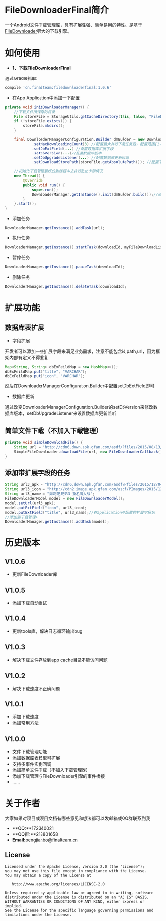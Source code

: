 # FileDownloaderFinal简介
一个Android文件下载管理库，具有扩展性强、简单易用的特性。是基于[FileDownloader](https://github.com/lingochamp/FileDownloader "FileDownloader")强大的下载引擎。

# 如何使用
* **1、下载FileDownloaderFinal**

通过Gradle抓取:
```gradle
compile 'cn.finalteam:filedownloaderfinal:1.0.6'
```
* 在App Application中添加一下配置
```java
private void initDownloaderManager() {
    //下载文件所保存的目录
    File storeFile = StorageUtils.getCacheDirectory(this, false, "FileDownloader");
    if (!storeFile.exists()) {
        storeFile.mkdirs();
    }

    final DownloaderManagerConfiguration.Builder dmBulder = new DownloaderManagerConfiguration.Builder(this)
            .setMaxDownloadingCount(3) //配置最大并行下载任务数，配置范围[1-100]
            .setDbExtField(...) //配置数据库扩展字段
            .setDbVersion(...)//配置数据库版本
            .setDbUpgradeListener(...) //配置数据库更新回调
            .setDownloadStorePath(storeFile.getAbsolutePath()); //配置下载文件存储目录

    //初始化下载管理最好放到线程中去执行防止卡顿情况
    new Thread() {
        @Override
        public void run() {
            super.run();
            DownloaderManager.getInstance().init(dmBulder.build());//必要语句
        }
    }.start();
}
```

* 添加任务
```java
DownloaderManager.getInstance().addTask(url);
```
* 执行任务
```java
DownloaderManager.getInstance().startTask(downloadId, myFileDownloadListener);
```
* 暂停任务
```java
DownloaderManager.getInstance().pauseTask(downloadId);
```
* 删除任务
```java
DownloaderManager.getInstance().deleteTask(downloadId);
```
# 扩展功能
## 数据库表扩展
* 字段扩展

开发者可以添加一些扩展字段来满足业务需求，注意不能包含id,path,url，因为框架内部有定义不得重复
```java
Map<String, String> dbExFeildMap = new HashMap<>();
dbExFeildMap.put("title", "VARCHAR");
dbExFeildMap.put("icon", "VARCHAR");
```
然后在DownloaderManagerConfiguration.Builder中配置setDbExtField即可

* 数据库更新

通过改变DownloaderManagerConfiguration.Builder的setDbVersion来修改数据库版本，setDbUpgradeListener来设置数据库更新监听

## 简单文件下载（不加入下载管理）
```java
private void simpleDownloadFile() {
    String url = "http://cdn6.down.apk.gfan.com/asdf/Pfiles/2015/08/13/1055068_1960ffcc-f122-49e1-b13f-a5b35049e7f5.apk";
    SimpleFileDownloader.downloadFile(url, new FileDownloaderCallback());
}
```

## 添加带扩展字段的任务
```java
String url3_apk = "http://cdn6.down.apk.gfan.com/asdf/Pfiles/2015/12/04/1087087_676144cf-a7dc-45df-8b7e-d56ddacf04f9.apk";
String url3_icon = "http://cdn2.image.apk.gfan.com/asdf/PImages/2015/12/04/ldpi_ae934eca-1f51-4e3a-9d26-acd982352f57.png";
String url3_name = "奔跑吧兄弟3-撕名牌大战";
FileDownloaderModel model = new FileDownloaderModel();
model.setUrl(url3_apk);
model.putExtField("icon", url3_icon);
model.putExtField("title", url3_name);//在application中配置的扩展字段名
//添加到下载管理+
DownloaderManager.getInstance().addTask(model);
```

# 历史版本
## V1.0.6
* 更新FileDownloader库

## V1.0.5
* 添加下载自动重试

## V1.0.4
* 更新tools库，解决日志循环输出bug

## V1.0.3
* 解决下载文件存放到app cache目录不能访问问题

## V1.0.2
* 解决下载速度不正确问题

## V1.0.1
* 添加下载速度
* 添加常用方法

## V1.0.0
* 文件下载管理功能
* 添加数据库表模型可扩展
* 支持多事件实例回调
* 添加简单文件下载（不加入下载管理器）
* 添加下载管理与FileDownloader引擎的事件桥接
* ……


# 关于作者
大家如果对项目或项目文档有哪些意见和想法都可以发邮箱或QQ群联系到我

* **QQ:**172340021   
* **QQ群:**218801658  
* **Email:**<pengjianbo@finalteam.cn>

License
-------

    Licensed under the Apache License, Version 2.0 (the "License");
    you may not use this file except in compliance with the License.
    You may obtain a copy of the License at

       http://www.apache.org/licenses/LICENSE-2.0

    Unless required by applicable law or agreed to in writing, software
    distributed under the License is distributed on an "AS IS" BASIS,
    WITHOUT WARRANTIES OR CONDITIONS OF ANY KIND, either express or implied.
    See the License for the specific language governing permissions and
    limitations under the License.
